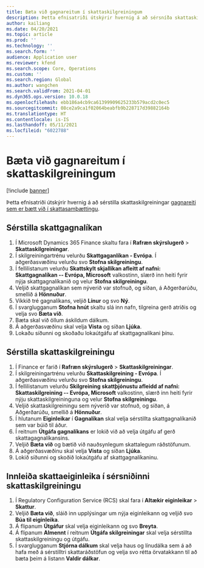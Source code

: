 ```yaml
---
title: Bæta við gagnareitum í skattaskilgreiningum
description: Þetta efnisatriði útskýrir hvernig á að sérsníða skattaskilgreiningar með því að bæta við gagnasvæðum.
author: kailiang
ms.date: 04/20/2021
ms.topic: article
ms.prod: ''
ms.technology: ''
ms.search.form: ''
audience: Application user
ms.reviewer: kfend
ms.search.scope: Core, Operations
ms.custom: ''
ms.search.region: Global
ms.author: wangchen
ms.search.validFrom: 2021-04-01
ms.dyn365.ops.version: 10.0.18
ms.openlocfilehash: ebb186a4cb9ca61399909625233b579acd2c0ec5
ms.sourcegitcommit: 08ce2a9ca1f02064beabfb9b228717d39882164b
ms.translationtype: HT
ms.contentlocale: is-IS
ms.lasthandoff: 05/11/2021
ms.locfileid: "6022788"
---
```

# <a name="add-data-fields-in-tax-configurations"></a>Bæta við gagnareitum í skattaskilgreiningum

[!include [banner](../includes/banner.md)]

Þetta efnisatriði útskýrir hvernig á að sérstilla skattaskilgreiningar [gagnareiti sem er bætt við í skattasamþættingu](tax-service-add-data-fields-tax-integration-by-extension.md).

## <a name="customize-the-tax-data-model"></a>Sérstilla skattgagnalíkan

1. Í Microsoft Dynamics 365 Finance skaltu fara í **Rafræn skýrslugerð** \> **Skattaskilgreiningar**.
2. Í skilgreiningartrénu velurðu **Skattgaganlíkan - Evrópa**. Í aðgerðasvæðinu velurðu svo **Stofna skilgreiningu**.
3. Í fellilistanum velurðu **Skattskylt skjallíkan afleitt af nafni: Skattgagnalíkan -- Evrópa, Microsoft** valkostinn, slærð inn heiti fyrir nýja skattgagnalíkanið og velur **Stofna skilgreiningu**.
4. Veljið skattgagnalíkan sem nýverið var stofnuð, og síðan, á Aðgerðarúðu, smellið á **Hönnuður**.
5. Víkkið tré gagnalíkans, veljið **Línur** og svo **Ný**.
6. Í svarglugganum **Stofna hnút** skaltu slá inn nafn, tilgreina gerð atriðis og velja svo **Bæta við**.
7. Bæta skal við öllum áskildum dálkum.
8. Á aðgerðasvæðinu skal velja **Vista** og síðan **Ljúka**.
9. Lokaðu síðunni og skoðaðu lokaútgáfu af skattgagnalíkani þínu.

## <a name="customize-the-tax-configuration"></a>Sérstilla skattaskilgreiningu

1. Í Finance er farið í **Rafræn skýrslugerð** \> **Skattaskilgreiningar**.
2. Í skilgreiningartrénu velurðu **Skattaskilgreining - Evrópa**. Í aðgerðasvæðinu velurðu svo **Stofna skilgreiningu**.
3. Í fellilistanum velurðu **Skilgreining skattþjónustu afleidd af nafni: Skattaskilgreining -- Evrópa, Microsoft** valkostinn, slærð inn heiti fyrir nýju skattaskilgreininguna og velur **Stofna skilgreiningu**.
4. Veljið skattaskilgreiningu sem nýverið var stofnuð, og síðan, á Aðgerðarúðu, smellið á **Hönnuður**.
5. Í hlutanum **Eiginleikar** í **Gagnalíkan** skal velja sérstillta skattgagnalíkanið sem var búið til áður.
6. Í reitnum **Útgáfa gagnalíkans** er lokið við að velja útgáfu af gerð skattagagnalíkansins.
7. Veljið **Bæta við** og bætið við nauðsynlegum skattalegum ráðstöfunum.
8. Á aðgerðasvæðinu skal velja **Vista** og síðan **Ljúka**.
9. Lokið síðunni og skoðið lokaútgáfu af skattgagnalíkaninu.

## <a name="implement-tax-features-in-the-customized-tax-configuration"></a>Innleiða skattaeiginleika í sérsniðinni skattaskilgreiningu

1. Í Regulatory Configuration Service (RCS) skal fara í **Altækir eiginleikar** \> **Skattur**.
2. Veljið **Bæta við**, sláið inn upplýsingar um nýja eiginleikann og veljið svo **Búa til eiginleika**.
3. Á flipanum **Útgáfur** skal velja eiginleikann og svo **Breyta**.
4. Á flipanum **Almennt** í reitnum **Útgáfa skilgreiningar** skal velja sérstillta skattaskilgreiningu og útgáfu.
5. Í svarglugganum **Stjórna dálkum** skal velja haus og línudálka sem á að hafa með á sérstilltri skattaráðstöfun og velja svo rétta örvatakkann til að bæta þeim á listann **Valdir dálkar**.
